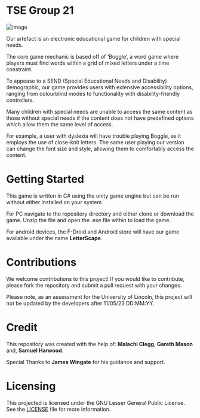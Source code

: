 # TSE Group 21
![image](https://user-images.githubusercontent.com/101341494/236667062-c26aeb29-8161-4589-b439-048bc39538ad.png)

Our artefact is an electronic educational game for children with special needs. 

The core game mechanic is based off of ‘Boggle’, a word game where players must find words within a grid of mixed letters under a time constraint.

To appease to a SEND (Special Educational Needs and Disability) demographic, our game provides users with extensive accessibility options, ranging from colourblind modes to functionality with disability-friendly controllers. 

Many children with special needs are unable to access the same content as those without special needs if the content does not have predefined options which allow them the same level of access.

For example, a user with dyslexia will have trouble playing Boggle, as it employs the use of close-knit letters. The same user playing our version can change the font size and style, allowing them to comfortably access the content.

# Getting Started
This game is written in C# using the unity game engine but can be run without either installed on your system

For PC navigate to the repository directory and either clone or download the game. Unzip the file and open the .exe file within to load the game.

For android devices, the F-Droid and Android store will have our game available under the name **LetterScape**.

# Contributions
We welcome contributions to this project! If you would like to contribute, please fork the repository and submit a pull request with your changes.

Please note, as an assessment for the University of Lincoln, this project will not be updated by the developers after 11/05/23 DD:MM:YY.

# Credit
This repository was created with the help of: **Malachi Clegg**, **Gareth Mason** and, **Samuel Harwood**.

Special Thanks to **James Wingate** for his guidance and support.

# Licensing
This projected is licensed under the GNU Lesser General Public License. See the [LICENSE](License-gnu-lgpl-v3.0.md) file for more information.

 


